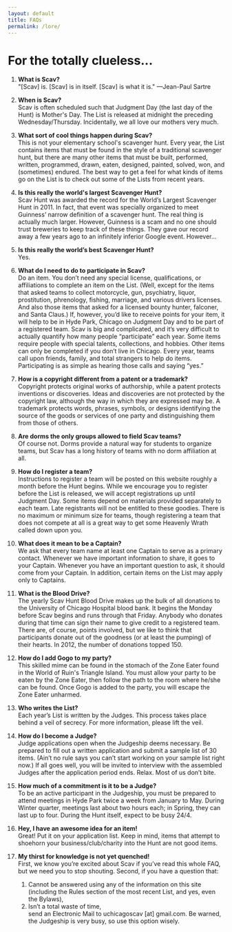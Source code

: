 ```yaml
---
layout: default
title: FAQs
permalink: /lore/
---
```

# For the totally clueless...

1. **What is Scav?** \
"[Scav] is. [Scav] is in itself. [Scav] is what it is." &mdash;Jean-Paul Sartre

2. **When is Scav?** \
Scav is often scheduled such that Judgment Day (the last day of the Hunt) is Mother's Day. The List is released at midnight the preceding Wednesday/Thursday. Incidentally, we all love our mothers very much.

3. **What sort of cool things happen during Scav?** \
This is not your elementary school's scavenger hunt. Every year, the List contains items that must be found in the style of a traditional scavenger hunt, but there are many other items that must be built, performed, written, programmed, drawn, eaten, designed, painted, solved, won, and (sometimes) endured. The best way to get a feel for what kinds of items go on the List is to check out some of the Lists from recent years.

4. **Is this really the world's largest Scavenger Hunt?** \
Scav Hunt was awarded the record for the World’s Largest Scavenger Hunt in 2011. In fact, that event was specially organized to meet Guinness’ narrow definition of a scavenger hunt. The real thing is actually much larger. However, Guinness is a scam and no one should trust breweries to keep track of these things. They gave our record away a few years ago to an infinitely inferior Google event. However…

5. **Is this really the world’s best Scavenger Hunt?** \
Yes.

6. **What do I need to do to participate in Scav?** \
Do an item. You don’t need any special license, qualifications, or affiliations to complete an item on the List. (Well, except for the items that asked teams to collect motorcycle, gun, psychiatry, liquor, prostitution, phrenology, fishing, marriage, and various drivers licenses. And also those items that asked for a licensed bounty hunter, falconer, and Santa Claus.) If, however, you’d like to receive points for your item, it will help to be in Hyde Park, Chicago on Judgment Day and to be part of a registered team. Scav is big and complicated, and it’s very difficult to actually quantify how many people “participate” each year. Some items require people with special talents, collections, and hobbies. Other items can only be completed if you don’t live in Chicago. Every year, teams call upon friends, family, and total strangers to help do items. Participating is as simple as hearing those calls and saying “yes.”

7. **How is a copyright different from a patent or a trademark?** \
Copyright protects original works of authorship, while a patent protects inventions or discoveries. Ideas and discoveries are not protected by the copyright law, although the way in which they are expressed may be. A trademark protects words, phrases, symbols, or designs identifying the source of the goods or services of one party and distinguishing them from those of others.

8. **Are dorms the only groups allowed to field Scav teams?** \
Of course not. Dorms provide a natural way for students to organize teams, but Scav has a long history of teams with no dorm affiliation at all.

9. **How do I register a team?** \
Instructions to register a team will be posted on this website roughly a month before the Hunt begins. While we encourage you to register before the List is released, we will accept registrations up until Judgment Day. Some items depend on materials provided separately to each team. Late registrants will not be entitled to these goodies. There is no maximum or minimum size for teams, though registering a team that does not compete at all is a great way to get some Heavenly Wrath called down upon you.

10. **What does it mean to be a Captain?** \
We ask that every team name at least one Captain to serve as a primary contact. Whenever we have important information to share, it goes to your Captain. Whenever you have an important question to ask, it should come from your Captain. In addition, certain items on the List may apply only to Captains.

11. **What is the Blood Drive?** \
The yearly Scav Hunt Blood Drive makes up the bulk of all donations to the University of Chicago Hospital blood bank. It begins the Monday before Scav begins and runs through that Friday. Anybody who donates during that time can sign their name to give credit to a registered team. There are, of course, points involved, but we like to think that participants donate out of the goodness (or at least the pumping) of their hearts. In 2012, the number of donations topped 150.

12. **How do I add Gogo to my party?** \
This skilled mime can be found in the stomach of the Zone Eater found in the World of Ruin's Triangle Island. You must allow your party to be eaten by the Zone Eater, then follow the path to the room where he/she can be found. Once Gogo is added to the party, you will escape the Zone Eater unharmed.

13. **Who writes the List?** \
Each year’s List is written by the Judges. This process takes place behind a veil of secrecy. For more information, please lift the veil.

14. **How do I become a Judge?** \
Judge applications open when the Judgeship deems necessary. Be prepared to fill out a written application and submit a sample list of 30 items. (Ain’t no rule says you can’t start working on your sample list right now.) If all goes well, you will be invited to interview with the assembled Judges after the application period ends. Relax. Most of us don’t bite.

15. **How much of a commitment is it to be a Judge?** \
To be an active participant in the Judgeship, you must be prepared to attend meetings in Hyde Park twice a week from January to May. During Winter quarter, meetings last about two hours each; in Spring, they can last up to four. During the Hunt itself, expect to be busy 24/4.

16. **Hey, I have an awesome idea for an item!** \
Great! Put it on your application list. Keep in mind, items that attempt to shoehorn your business/club/charity into the Hunt are not good items.

17. **My thirst for knowledge is not yet quenched!** \
First, we know you’re excited about Scav if you’ve read this whole FAQ, but we need you to stop shouting. Second, if you have a question that: 
    1. Cannot be answered using any of the information on this site (including the Rules section of the most recent List, and yes, even the Bylaws), 
    2. Isn’t a total waste of time, \
send an Electronic Mail to uchicagoscav [at] gmail.com. Be warned, the Judgeship is very busy, so use this option wisely.